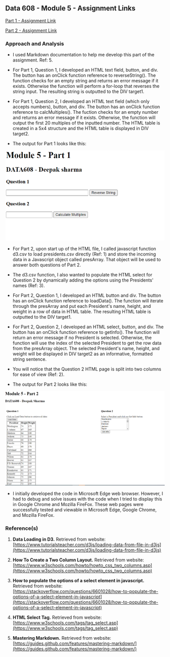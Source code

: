 ## Data 608 - Module 5 - Assignment Links

[Part 1 - Assignment Link](Module5Part1.html)

[Part 2 - Assignment Link](Module5Part2.html)

### Approach and Analysis

* I used Markdown documentation to help me develop this part of the assignment. Ref: 5.

* For Part 1, Question 1, I developed an HTML text field, button, and div. The button has an onClick function reference to reverseString(). The function checks for an empty string and returns an error message if it exists. Otherwise the function will perform a for-loop that reverses the string input. The resulting string is outputted to the DIV target1. 

* For Part 1, Question 2, I developed an HTML text field (which only accepts numbers), button, and div. The button has an onClick function reference to calcMultiples(). The fuction checks for an empty number and returns an error message if it exists. Otherwise, the function will output the first 20 multiples of the inputted number. The HTML table is created in a 5x4 structure and the HTML table is displayed in DIV target2.

* The output for Part 1 looks like this:

![Part 1 HTML](img1.png)

* For Part 2, upon start up of the HTML file, I called javascript function d3.csv to load presidents.csv directly (Ref: 1) and store the incoming data in a Javascript object called presArray. That object will be used to answer both questions of Part 2.

* The d3.csv function, I also wanted to populate the HTML select for Question 2 by dynamically adding the options using the Presidents' names (Ref: 3).

* For Part 2, Question 1, I developed an HTML button and div. The button has an onClick function reference to loadData(). The function will iterate through the presArray and put each President's name, height, and weight in a row of data in HTML table. The resulting HTML table is outputted to the DIV target1.

* For Part 2, Question 2, I developed an HTML select, button, and div. The button has an onClick function reference to getInfo(). The function will return an error message if no President is selected. Otherwise, the function will use the index of the selected President to get the row data from the presArray object. The selected President's name, height, and weight will be displayed in DIV target2 as an informative, formatted string sentence.

* You will notice that the Question 2 HTML page is split into two columns for ease of view (Ref: 2).

* The output for Part 2 looks like this:

![Part 2 HTML](img2.png)

* I initially developed the code in Microsoft Edge web browser. However, I had to debug and solve issues with the code when I tried to display this in Google Chrome and Mozilla FireFox. These web pages were successfully tested and viewable in Microsoft Edge, Google Chrome, and Mozilla FireFox.

### Reference(s)

1. **Data Loading in D3.** Retrieved from website: [https://www.tutorialsteacher.com/d3js/loading-data-from-file-in-d3js](https://www.tutorialsteacher.com/d3js/loading-data-from-file-in-d3js)

2. **How To Create a Two Column Layout.** Retrieved from website: [https://www.w3schools.com/howto/howto_css_two_columns.asp](https://www.w3schools.com/howto/howto_css_two_columns.asp)

3. **How to populate the options of a select element in javascript.** Retrieved from website: [https://stackoverflow.com/questions/6601028/how-to-populate-the-options-of-a-select-element-in-javascript](https://stackoverflow.com/questions/6601028/how-to-populate-the-options-of-a-select-element-in-javascript)

4. **HTML Select Tag.** Retrieved from website: [https://www.w3schools.com/tags/tag_select.asp](https://www.w3schools.com/tags/tag_select.asp)

5. **Mastering Markdown.** Retrieved from website: [https://guides.github.com/features/mastering-markdown/](https://guides.github.com/features/mastering-markdown/)



